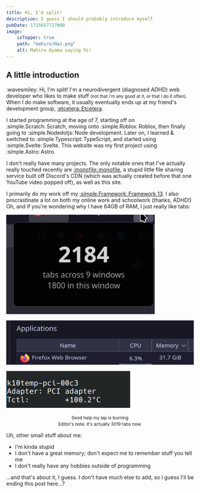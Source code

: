 ```yaml
---
title: Hi, I'm split!
description: I guess I should probably introduce myself
pubDate: 1715657727000
image:
    isTopper: true
    path: "mahiro/Hai.png"
    alt: Mahiro Oyama saying hi!
---
```


## A little introduction

:wavesmiley: Hi, I'm split! I'm a neurodivergent (diagnosed ADHD) web developer who likes to make stuff <small>(not that i'm any good at it, or that I do it often)</small>. When I do make software, it usually eventually ends up at my friend's development group, [:etcetera:&#x202f;Etcetera](https://cetera.uk).

I started programming at the age of 7, starting off on :simple.Scratch:&#x202f;Scratch, moving onto :simple.Roblox:&#x202f;Roblox, then finally going to :simple.Nodedotjs:&#x202f;Node development. Later on, I learned & switched to :simple.Typescript:&#x202f;TypeScript, and started using :simple.Svelte:&#x202f;Svelte. This website was my first project using :simple.Astro:&#x202f;Astro.

I don't really have many projects. The only notable ones that I've actually really touched recently are [:monofile:&#x202f;monofile](https://github.com/mollersuite/monofile), a stupid little file sharing service built off Discord's CDN (which was actually created before that one YouTube video popped off), as well as this site.

I primarily do my work off my [:simple.Framework:&#x202f;Framework 13](/blog/setup#laptop). I also procrastinate a lot on both my online work and schoolwork (thanks, ADHD!) Oh, and if you're wondering why I have 64GB of RAM, I just really like tabs:

![2184 tabs open in Firefox](../../../../images/blog/introduction/Screenshot_20240422_121458.png)

![Firefox using 31.7GiB of memory](../../../../images/blog/introduction/Screenshot_20240422_121630.png)

![My laptop's temperature sensor showing 100.2 degrees C](../../../../images/blog/introduction/Screenshot_20240422_121736.png)

<p align="center"><small>Send help my lap is burning<br />Editor's note: it's actually 3019 tabs now.</small></p>

Uh, other small stuff about me:

-   I'm kinda stupid
-   I don't have a great memory; don't expect me to remember stuff you tell me
-   I don't really have any hobbies outside of programming

...and that's about it, I guess. I don't have much else to add, so I guess I'll be ending this post here...?

